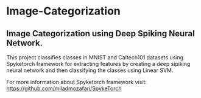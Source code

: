 # Image-Categorization
## Image Categorization using Deep Spiking Neural Network.
This project classifies classes in MNIST and Caltech101 datasets using Spyketorch framework for extracting features by creating a deep sipiking neural network and then classifying the classes using Linear SVM.

For more information about Spyketorch framework visit:
https://github.com/miladmozafari/SpykeTorch
